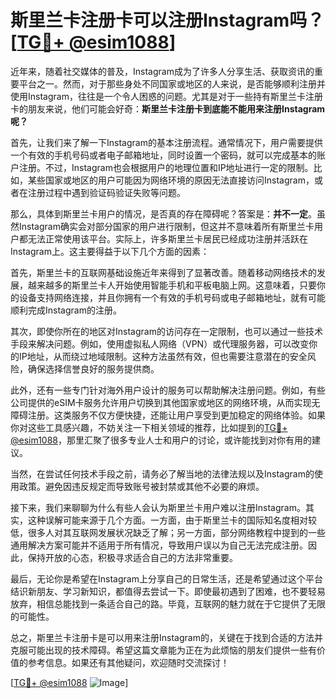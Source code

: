 # 斯里兰卡注册卡可以注册Instagram吗？[[TG💪+ @esim1088](https://t.me/s/esim1088)]

近年来，随着社交媒体的普及，Instagram成为了许多人分享生活、获取资讯的重要平台之一。然而，对于那些身处不同国家或地区的人来说，是否能够顺利注册并使用Instagram，往往是一个令人困惑的问题。尤其是对于一些持有斯里兰卡注册卡的朋友来说，他们可能会好奇：**斯里兰卡注册卡到底能不能用来注册Instagram呢？**

首先，让我们来了解一下Instagram的基本注册流程。通常情况下，用户需要提供一个有效的手机号码或者电子邮箱地址，同时设置一个密码，就可以完成基本的账户注册。不过，Instagram也会根据用户的地理位置和IP地址进行一定的限制。比如，某些国家或地区的用户可能因为网络环境的原因无法直接访问Instagram，或者在注册过程中遇到验证码验证失败等问题。

那么，具体到斯里兰卡用户的情况，是否真的存在障碍呢？答案是：**并不一定**。虽然Instagram确实会对部分国家的用户进行限制，但这并不意味着所有斯里兰卡用户都无法正常使用该平台。实际上，许多斯里兰卡居民已经成功注册并活跃在Instagram上。这主要得益于以下几个方面的因素：

首先，斯里兰卡的互联网基础设施近年来得到了显著改善。随着移动网络技术的发展，越来越多的斯里兰卡人开始使用智能手机和平板电脑上网。这意味着，只要你的设备支持网络连接，并且你拥有一个有效的手机号码或电子邮箱地址，就有可能顺利完成Instagram的注册。

其次，即使你所在的地区对Instagram的访问存在一定限制，也可以通过一些技术手段来解决问题。例如，使用虚拟私人网络（VPN）或代理服务器，可以改变你的IP地址，从而绕过地域限制。这种方法虽然有效，但也需要注意潜在的安全风险，确保选择信誉良好的服务提供商。

此外，还有一些专门针对海外用户设计的服务可以帮助解决注册问题。例如，有些公司提供的eSIM卡服务允许用户切换到其他国家或地区的网络环境，从而实现无障碍注册。这类服务不仅方便快捷，还能让用户享受到更加稳定的网络体验。如果你对这些工具感兴趣，不妨关注一下相关领域的推荐，比如提到的[TG💪+ @esim1088](https://t.me/s/esim1088)，那里汇聚了很多专业人士和用户的讨论，或许能找到对你有用的建议。

当然，在尝试任何技术手段之前，请务必了解当地的法律法规以及Instagram的使用政策。避免因违反规定而导致账号被封禁或其他不必要的麻烦。

接下来，我们来聊聊为什么有些人会认为斯里兰卡用户难以注册Instagram。其实，这种误解可能来源于几个方面。一方面，由于斯里兰卡的国际知名度相对较低，很多人对其互联网发展状况缺乏了解；另一方面，部分网络教程中提到的一些通用解决方案可能并不适用于所有情况，导致用户误以为自己无法完成注册。因此，保持开放的心态，积极寻求适合自己的方法非常重要。

最后，无论你是希望在Instagram上分享自己的日常生活，还是希望通过这个平台结识新朋友、学习新知识，都值得去尝试一下。即使最初遇到了困难，也不要轻易放弃，相信总能找到一条适合自己的路。毕竟，互联网的魅力就在于它提供了无限的可能性。

总之，斯里兰卡注册卡是可以用来注册Instagram的，关键在于找到合适的方法并克服可能出现的技术障碍。希望这篇文章能为正在为此烦恼的朋友们提供一些有价值的参考信息。如果还有其他疑问，欢迎随时交流探讨！

[[TG💪+ @esim1088](https://t.me/s/esim1088) ![Image](https://i.postimg.cc/4NQfJmqS/Snipaste-2025-05-13-00-14-12.png)]